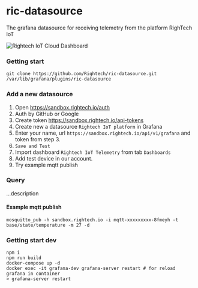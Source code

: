 # ric-datasource

The grafana datasource for receiving telemetry from the platform RighTech IoT

![Rightech IoT Cloud Dashboard](https://raw.githubusercontent.com/Rightech/ric-datasource/master/docs/Screenshot-01.png)

### Getting start

```
git clone https://github.com/Rightech/ric-datasource.git /var/lib/grafana/plugins/ric-datasource
```

### Add a new datasource

1. Open https://sandbox.rightech.io/auth
2. Auth by GitHub or Google
3. Create token https://sandbox.rightech.io/api-tokens
4. Create new a datasource `Rightech IoT platform` in Grafana
5. Enter your name, url `https://sandbox.rightech.io/api/v1/grafana` and token from step 3.
6. `Save and Test`
7. Import dashboard `Rightech IoT Telemetry` from tab `Dashboards`
8. Add test device in our account.
9. Try example mqtt publish

### Query

...description

#### Example mqtt publish

```
mosquitto_pub -h sandbox.rightech.io -i mqtt-xxxxxxxxx-8fmeyh -t base/state/temperature -m 27 -d
```

### Getting start dev

```
npm i
npm run build
docker-compose up -d
docker exec -it grafana-dev grafana-server restart # for reload grafana in container
> grafana-server restart
```
